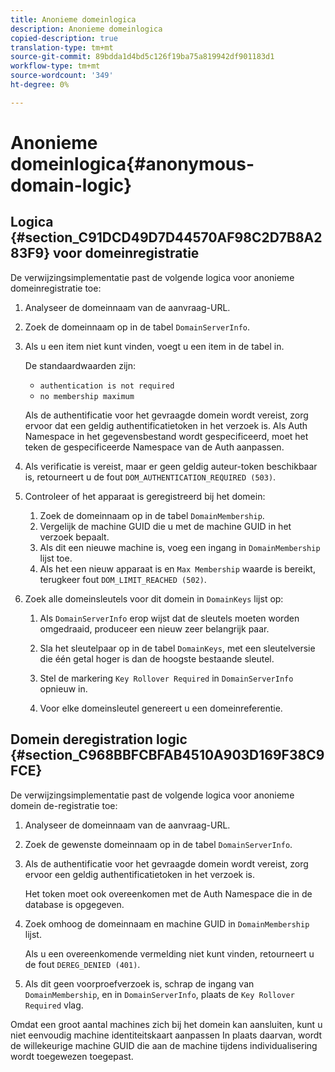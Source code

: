 ```yaml
---
title: Anonieme domeinlogica
description: Anonieme domeinlogica
copied-description: true
translation-type: tm+mt
source-git-commit: 89bdda1d4bd5c126f19ba75a819942df901183d1
workflow-type: tm+mt
source-wordcount: '349'
ht-degree: 0%

---
```



# Anonieme domeinlogica{#anonymous-domain-logic}

## Logica {#section_C91DCD49D7D44570AF98C2D7B8A283F9} voor domeinregistratie

De verwijzingsimplementatie past de volgende logica voor anonieme domeinregistratie toe:

1. Analyseer de domeinnaam van de aanvraag-URL.
1. Zoek de domeinnaam op in de tabel `DomainServerInfo`.
1. Als u een item niet kunt vinden, voegt u een item in de tabel in.

   De standaardwaarden zijn:

   * `authentication is not required`
   * `no membership maximum`

   Als de authentificatie voor het gevraagde domein wordt vereist, zorg ervoor dat een geldig authentificatietoken in het verzoek is. Als Auth Namespace in het gegevensbestand wordt gespecificeerd, moet het teken de gespecificeerde Namespace van de Auth aanpassen.
1. Als verificatie is vereist, maar er geen geldig auteur-token beschikbaar is, retourneert u de fout `DOM_AUTHENTICATION_REQUIRED (503)`.
1. Controleer of het apparaat is geregistreerd bij het domein:

   1. Zoek de domeinnaam op in de tabel `DomainMembership`.
   1. Vergelijk de machine GUID die u met de machine GUID in het verzoek bepaalt.
   1. Als dit een nieuwe machine is, voeg een ingang in `DomainMembership` lijst toe.
   1. Als het een nieuw apparaat is en `Max Membership` waarde is bereikt, terugkeer fout `DOM_LIMIT_REACHED (502)`.

1. Zoek alle domeinsleutels voor dit domein in `DomainKeys` lijst op:

   1. Als `DomainServerInfo` erop wijst dat de sleutels moeten worden omgedraaid, produceer een nieuw zeer belangrijk paar.
   1. Sla het sleutelpaar op in de tabel `DomainKeys`, met een sleutelversie die één getal hoger is dan de hoogste bestaande sleutel.
   1. Stel de markering `Key Rollover Required` in `DomainServerInfo` opnieuw in.

   1. Voor elke domeinsleutel genereert u een domeinreferentie.

## Domein deregistration logic {#section_C968BBFCBFAB4510A903D169F38C9FCE}

De verwijzingsimplementatie past de volgende logica voor anonieme domein de-registratie toe:

1. Analyseer de domeinnaam van de aanvraag-URL.
1. Zoek de gewenste domeinnaam op in de tabel `DomainServerInfo`.
1. Als de authentificatie voor het gevraagde domein wordt vereist, zorg ervoor een geldig authentificatietoken in het verzoek is.

   Het token moet ook overeenkomen met de Auth Namespace die in de database is opgegeven.
1. Zoek omhoog de domeinnaam en machine GUID in `DomainMembership` lijst.

   Als u een overeenkomende vermelding niet kunt vinden, retourneert u de fout `DEREG_DENIED (401)`.

1. Als dit geen voorproefverzoek is, schrap de ingang van `DomainMembership`, en in `DomainServerInfo`, plaats de `Key Rollover Required` vlag.

Omdat een groot aantal machines zich bij het domein kan aansluiten, kunt u niet eenvoudig machine identiteitskaart aanpassen In plaats daarvan, wordt de willekeurige machine GUID die aan de machine tijdens individualisering wordt toegewezen toegepast.

